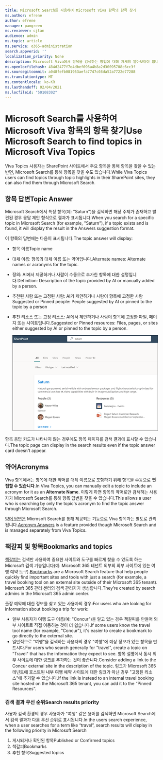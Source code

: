 ```yaml
---
title: Microsoft Search를 사용하여 Microsoft Viva 항목의 항목 찾기
ms.author: efrene
author: efrene
manager: pamgreen
ms.reviewer: cjtan
audience: admin
ms.topic: article
ms.service: o365-administration
search.appverid: ''
localization_priority: None
description: Microsoft Viva에서 항목을 검색하는 방법에 대해 자세히 알아보아야 합니다.
ms.openlocfilehash: 484d2477f7e4dbef096a4b8a2d30095708c6cc3f
ms.sourcegitcommit: a048fefb081953aefa7747c08da52a7722e77288
ms.translationtype: MT
ms.contentlocale: ko-KR
ms.lasthandoff: 02/04/2021
ms.locfileid: "50108302"
---
```

# <a name="use-microsoft-search-to-find-topics-in-microsoft-viva-topics"></a><span data-ttu-id="798ed-103">Microsoft Search를 사용하여 Microsoft Viva 항목의 항목 찾기</span><span class="sxs-lookup"><span data-stu-id="798ed-103">Use Microsoft Search to find topics in Microsoft Viva Topics</span></span>

<span data-ttu-id="798ed-104">Viva Topics 사용자는 SharePoint 사이트에서 주요 항목을 통해 항목을 찾을 수 있는 반면, Microsoft Search를 통해 항목을 찾을 수도 있습니다.</span><span class="sxs-lookup"><span data-stu-id="798ed-104">While Viva Topics users can find topics through topic highlights in their SharePoint sites, they can also find them through Microsoft Search.</span></span> 

## <a name="topic-answer"></a><span data-ttu-id="798ed-105">항목 답변</span><span class="sxs-lookup"><span data-stu-id="798ed-105">Topic Answer</span></span>

<span data-ttu-id="798ed-106">Microsoft Search에서 특정 항목(예: "Saturn")을 검색하면 해당 주제가 존재하고 발견된 경우 응답 제안 형식으로 결과가 표시됩니다.</span><span class="sxs-lookup"><span data-stu-id="798ed-106">When you search for a specific topic in Microsoft Search (for example, "Saturn"), if a topic exists and is found, it will display the result in the Answers suggestion format.</span></span>

<span data-ttu-id="798ed-107">이 항목의 답변에는 다음이 표시됩니다.</span><span class="sxs-lookup"><span data-stu-id="798ed-107">The topic answer will display:</span></span>
- <span data-ttu-id="798ed-108">항목 이름</span><span class="sxs-lookup"><span data-stu-id="798ed-108">Topic name</span></span>
- <span data-ttu-id="798ed-109">대체 이름: 항목의 대체 이름 또는 약어입니다.</span><span class="sxs-lookup"><span data-stu-id="798ed-109">Alternate names: Alternate names or acronyms for the topic.</span></span>
- <span data-ttu-id="798ed-110">정의: AI에서 제공하거나 사람이 수동으로 추가한 항목에 대한 설명입니다.</span><span class="sxs-lookup"><span data-stu-id="798ed-110">Definition: Description of the topic provided by AI or manually added by a person.</span></span>
- <span data-ttu-id="798ed-111">추천된 사람 또는 고정된 사람: AI가 제안하거나 사람이 항목에 고정한 사람</span><span class="sxs-lookup"><span data-stu-id="798ed-111">Suggested or Pinned people: People suggested by AI or pinned to the topic by a person</span></span>
- <span data-ttu-id="798ed-112">추천 리소스 또는 고정 리소스: AI에서 제안하거나 사람이 항목에 고정한 파일, 페이지 또는 사이트입니다.</span><span class="sxs-lookup"><span data-stu-id="798ed-112">Suggested or Pinned resources: Files, pages, or sites either suggested by AI or pinned to the topic by a person.</span></span> 

   ![검색 항목](../media/knowledge-management/search-topic-answer.png) 

<span data-ttu-id="798ed-114">항목 응답 카드가 나타나지 않는 경우에도 항목 페이지를 검색 결과에 표시할 수 있습니다.</span><span class="sxs-lookup"><span data-stu-id="798ed-114">The topic page can display in the search results even if the topic answer card doesn't appear.</span></span>


## <a name="acronyms"></a><span data-ttu-id="798ed-115">약어</span><span class="sxs-lookup"><span data-stu-id="798ed-115">Acronyms</span></span>

<span data-ttu-id="798ed-116">Viva 항목에서는 항목에 대한 약어를 대체 이름으로 포함하기 위해 항목을 수동으로 <b>편집할 수 있습니다.</b></span><span class="sxs-lookup"><span data-stu-id="798ed-116">In Viva Topics, you can manually edit a topic to include an acronym for it as an <b>Alternate Name</b>.</span></span> <span data-ttu-id="798ed-117">이렇게 하면 항목의 약어로만 검색하는 사용자가 Microsoft Search를 통해 항목 답변을 찾을 수 있습니다.</span><span class="sxs-lookup"><span data-stu-id="798ed-117">This allows a user who is searching by only the topic's acronym to find the topic answer through Microsoft Search.</span></span>

<span data-ttu-id="798ed-118">[약어 답변은](https://docs.microsoft.com/microsoftsearch/manage-acronyms) Microsoft Search를 통해 제공되는 기능으로 Viva 항목과는 별도로 관리됩니다.</span><span class="sxs-lookup"><span data-stu-id="798ed-118">[Acronym Answers](https://docs.microsoft.com/microsoftsearch/manage-acronyms) is a feature provided though Microsoft Search and is managed separately from Viva Topics.</span></span>

## <a name="bookmarks-and-topics"></a><span data-ttu-id="798ed-119">책갈피 및 항목</span><span class="sxs-lookup"><span data-stu-id="798ed-119">Bookmarks and topics</span></span>

<span data-ttu-id="798ed-120">[책갈피는](https://docs.microsoft.com/microsoftsearch/manage-bookmarks) 검색만 사용하여 중요한 사이트와 도구를 빠르게 찾을 수 있도록 하는 Microsoft 검색 기능입니다(예: Microsoft 365 테넌트 외부의 외부 사이트에 있는 여행 예약 도구).</span><span class="sxs-lookup"><span data-stu-id="798ed-120">[Bookmarks](https://docs.microsoft.com/microsoftsearch/manage-bookmarks) are a Microsoft Search feature that help people quickly find important sites and tools with just a search (for example, a travel booking tool on an external site outside of their Microsoft 365 tenant).</span></span> <span data-ttu-id="798ed-121">Microsoft 365 관리 센터의 검색 관리자가 생성합니다.</span><span class="sxs-lookup"><span data-stu-id="798ed-121">They're created by search admins in the Microsoft 365 admin center.</span></span> 

<span data-ttu-id="798ed-122">출장 예약에 대한 정보를 찾고 있는 사용자의 경우:</span><span class="sxs-lookup"><span data-stu-id="798ed-122">For users who are looking for information about booking a trip for work:</span></span>

- <span data-ttu-id="798ed-123">일부 사용자가 여행 도구 이름(예: "Concur")을 알고 있는 경우 책갈피를 만들어 외부 사이트로 직접 이동하는 것이 더 쉽습니다.</span><span class="sxs-lookup"><span data-stu-id="798ed-123">If some users know the travel tool name (for example, "Concur"), it's easier to create a bookmark to go directly to the external site.</span></span>
- <span data-ttu-id="798ed-124">일반적으로 "여행"을 검색하는 사용자의 경우 "여행"에 예상 정보가 있는 항목을 만드시다.</span><span class="sxs-lookup"><span data-stu-id="798ed-124">For users who search generally for "travel", create a topic on "Travel" that has the information they expect to see.</span></span> <span data-ttu-id="798ed-125">항목 설명에서 동시 외부 사이트에 대한 링크를 추가하는 것이 좋습니다.</span><span class="sxs-lookup"><span data-stu-id="798ed-125">Consider adding a link to the Concur external site in the description of the topic.</span></span> <span data-ttu-id="798ed-126">링크가 Microsoft 365 테넌트에 호스트된 내부 여행 예약 사이트에 대한 링크가 아닌 경우 "고정된 리소스"에 추가할 수 있습니다.</span><span class="sxs-lookup"><span data-stu-id="798ed-126">If the link is instead to an internal travel booking site hosted on the Microsoft 365 tenant, you can add it to the “Pinned Resources”.</span></span>
 
### <a name="search-results-priority"></a><span data-ttu-id="798ed-127">검색 결과 우선 순위</span><span class="sxs-lookup"><span data-stu-id="798ed-127">Search results priority</span></span> 
 
<span data-ttu-id="798ed-128">사용자 검색 환경의 경우 사용자가 "여행" 같은 용어를 검색하면 Microsoft Search에서 검색 결과가 다음 우선 순위로 표시됩니다.</span><span class="sxs-lookup"><span data-stu-id="798ed-128">In the users search experience, when a user searches for a term like “travel”, search results will display in the following priority in Microsoft Search</span></span>
1. <span data-ttu-id="798ed-129">게시되거나 확인된 항목</span><span class="sxs-lookup"><span data-stu-id="798ed-129">Published or Confirmed topics</span></span> 
2. <span data-ttu-id="798ed-130">책갈피</span><span class="sxs-lookup"><span data-stu-id="798ed-130">Bookmarks</span></span>
3. <span data-ttu-id="798ed-131">추천 항목</span><span class="sxs-lookup"><span data-stu-id="798ed-131">Suggested topics</span></span> 



